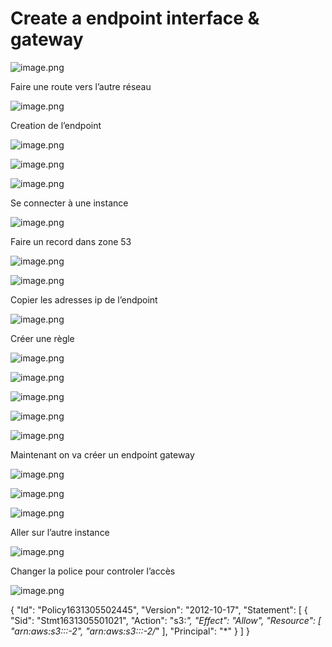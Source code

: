 # Create a endpoint interface & gateway

![image.png](Create%20a%20endpoint%20interface%20&%20gateway%2018191cce83bc805e9318e86d84926f7b/image.png)

Faire une route vers l’autre réseau 

![image.png](Create%20a%20endpoint%20interface%20&%20gateway%2018191cce83bc805e9318e86d84926f7b/image%201.png)

Creation de l’endpoint 

![image.png](Create%20a%20endpoint%20interface%20&%20gateway%2018191cce83bc805e9318e86d84926f7b/image%202.png)

![image.png](Create%20a%20endpoint%20interface%20&%20gateway%2018191cce83bc805e9318e86d84926f7b/image%203.png)

![image.png](Create%20a%20endpoint%20interface%20&%20gateway%2018191cce83bc805e9318e86d84926f7b/image%204.png)

Se connecter à une instance 

![image.png](Create%20a%20endpoint%20interface%20&%20gateway%2018191cce83bc805e9318e86d84926f7b/image%205.png)

Faire un record dans zone 53

![image.png](Create%20a%20endpoint%20interface%20&%20gateway%2018191cce83bc805e9318e86d84926f7b/image%206.png)

![image.png](Create%20a%20endpoint%20interface%20&%20gateway%2018191cce83bc805e9318e86d84926f7b/image%207.png)

Copier les adresses ip de l’endpoint

![image.png](Create%20a%20endpoint%20interface%20&%20gateway%2018191cce83bc805e9318e86d84926f7b/image%208.png)

Créer une règle 

![image.png](Create%20a%20endpoint%20interface%20&%20gateway%2018191cce83bc805e9318e86d84926f7b/image%209.png)

![image.png](Create%20a%20endpoint%20interface%20&%20gateway%2018191cce83bc805e9318e86d84926f7b/image%2010.png)

![image.png](Create%20a%20endpoint%20interface%20&%20gateway%2018191cce83bc805e9318e86d84926f7b/image%2011.png)

![image.png](Create%20a%20endpoint%20interface%20&%20gateway%2018191cce83bc805e9318e86d84926f7b/image%2012.png)

![image.png](Create%20a%20endpoint%20interface%20&%20gateway%2018191cce83bc805e9318e86d84926f7b/image%2013.png)

Maintenant on va créer un endpoint gateway 

![image.png](Create%20a%20endpoint%20interface%20&%20gateway%2018191cce83bc805e9318e86d84926f7b/image%2014.png)

![image.png](Create%20a%20endpoint%20interface%20&%20gateway%2018191cce83bc805e9318e86d84926f7b/image%2015.png)

![image.png](Create%20a%20endpoint%20interface%20&%20gateway%2018191cce83bc805e9318e86d84926f7b/image%2016.png)

Aller sur l’autre instance 

![image.png](Create%20a%20endpoint%20interface%20&%20gateway%2018191cce83bc805e9318e86d84926f7b/image%2017.png)

Changer la police pour controler l’accès

![image.png](Create%20a%20endpoint%20interface%20&%20gateway%2018191cce83bc805e9318e86d84926f7b/image%2018.png)

{
"Id": "Policy1631305502445",
"Version": "2012-10-17",
"Statement": [
{
"Sid": "Stmt1631305501021",
"Action": "s3:*",
"Effect": "Allow",
"Resource": [
"arn:aws:s3:::<your-bucket-name>-2",
"arn:aws:s3:::<your-bucket-name>-2/*"
],
"Principal": "*"
}
]
}